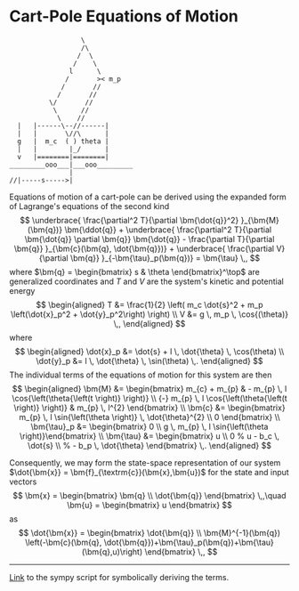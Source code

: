 # Cart-Pole Equations of Motion
```
                  \
                  /\
                 /  \
                /    \
               l      \
              /       >< m_p
             /       //
            /       //
          \/       //
           \      //
            \    //
  |   |------\--//------|
  |   |       \//\      |
  g   |  m_c  ( ) theta |
  |   |        |_/      |
  v   |========|========|
_________ooo___|___ooo_________
               |
//|-----s----->|
```

Equations of motion of a cart-pole can be derived using the expanded form of Lagrange's equations of the second kind
$$
\underbrace{
\frac{\partial^2 T}{\partial \bm{\dot{q}}^2}
}_{\bm{M}(\bm{q})} \bm{\ddot{q}}
+
\underbrace{
\frac{\partial^2 T}{\partial \bm{\dot{q}} \partial \bm{q}} \bm{\dot{q}} - \frac{\partial T}{\partial \bm{q}}
}_{\bm{c}(\bm{q}, \dot{\bm{q}})}
+
\underbrace{
\frac{\partial V}{\partial \bm{q}}
}_{-\bm{\tau}_p(\bm{q})}
= \bm{\tau} \,,
$$
where $\bm{q} = \begin{bmatrix} s & \theta \end{bmatrix}^\top$ are generalized coordinates and $T$ and $V$ are the system's kinetic and potential energy
$$
\begin{aligned}
	T &= \frac{1}{2} \left( m_c \dot{s}^2 + m_p \left(\dot{x}_p^2 + \dot{y}_p^2\right) \right) \\
	V &= g \, m_p \, \cos{(\theta)} \,,
\end{aligned}
$$
where
$$
\begin{aligned}
	\dot{x}_p &= \dot{s} + l \, \dot{\theta} \, \cos(\theta) \\
	\dot{y}_p &= l \, \dot{\theta} \, \sin(\theta) \,.
\end{aligned}
$$
The individual terms of the equations of motion for this system are then
$$
\begin{aligned}
	\bm{M}
	&=
	\begin{bmatrix}
		m_{c} +  m_{p} & - m_{p} \, l \cos{\left(\theta{\left(t \right)} \right)} \\
		{-} m_{p} \, l \cos{\left(\theta{\left(t \right)} \right)} & m_{p} \, l^{2}
	\end{bmatrix}
	\\
	\bm{c} &= \begin{bmatrix} m_{p} \, l \sin{\left(\theta \right)} \, \dot{\theta}^{2} \\ 0 \end{bmatrix}
	\\
	\bm{\tau}_p &= \begin{bmatrix} 0 \\ g \, m_{p} \, l \sin{\left(\theta \right)}\end{bmatrix}
	\\
	\bm{\tau} &= \begin{bmatrix}
		u \\ 0
		% u - b_c \, \dot{s} \\
		% - b_p \, \dot{\theta}
	\end{bmatrix} \,.
\end{aligned}
$$

Consequently, we may form the state-space representation of our system $\dot{\bm{x}} = \bm{f}_{\textrm{c}}(\bm{x},\bm{u})$ for the state and input vectors
$$
\bm{x} = \begin{bmatrix} \bm{q} \\ \dot{\bm{q}} \end{bmatrix}
\,,\quad
\bm{u} = \begin{bmatrix} u \end{bmatrix}
$$
as
$$
\dot{\bm{x}} =
\begin{bmatrix}
	\dot{\bm{q}} \\
	\bm{M}^{-1}(\bm{q}) \left(-\bm{c}(\bm{q}, \dot{\bm{q}})+\bm{\tau}_p(\bm{q})+\bm{\tau}(\bm{q},u)\right)
\end{bmatrix}
\,,
$$

---

[Link](https://github.com/CVUT-FS-12110/CartPoleEoM) to the sympy script for symbolically deriving the terms.
